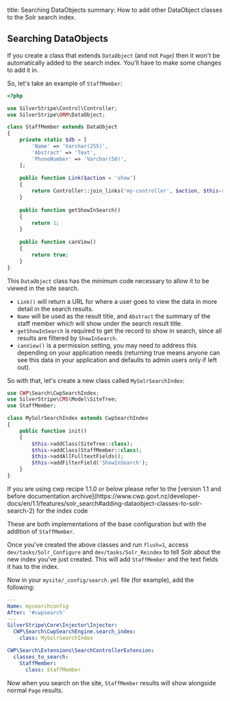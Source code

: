 title: Searching DataObjects
summary: How to add other DataObject classes to the Solr search index.

## Searching DataObjects

If you create a class that extends `DataObject` (and not `Page`) then it won't be automatically added to the search
index. You'll have to make some changes to add it in.

So, let's take an example of `StaffMember`:

```php
<?php

use SilverStripe\Control\Controller;
use SilverStripe\ORM\DataObject;

class StaffMember extends DataObject
{
    private static $db = [
        'Name' => 'Varchar(255)',
        'Abstract' => 'Text',
        'PhoneNumber' => 'Varchar(50)',
    ];
    
    public function Link($action = 'show')
    {
        return Controller::join_links('my-controller', $action, $this->ID);
    }
    
    public function getShowInSearch()
    {
        return 1;
    }
    
    public function canView()
    {
        return true;
    }
}
```

This `DataObject` class has the minimum code necessary to allow it to be viewed in the site search.

 * `Link()` will return a URL for where a user goes to view the data in more detail in the search results.
 * `Name` will be used as the result title, and `Abstract` the summary of the staff member which will show under the
search result title.
 * `getShowInSearch` is required to get the record to show in search, since all results are filtered by `ShowInSearch`.
 * `canView()` is a permission setting, you may need to address this depending on your application needs (returning true means anyone can see this data in your application and defaults to admin users only if left out).

So with that, let's create a new class called `MySolrSearchIndex`:

```php
use CWP\Search\CwpSearchIndex;
use SilverStripe\CMS\Model\SiteTree;
use StaffMember;

class MySolrSearchIndex extends CwpSearchIndex
{
    public function init()
    {
        $this->addClass(SiteTree::class);
        $this->addClass(StaffMember::class);
        $this->addAllFulltextFields();
        $this->addFilterField('ShowInSearch');
    }
}
```

<div class="alert alert-info" markdown='1'>
If you are using cwp recipe 1.1.0 or below please refer to the [version 1.1 and before documentation archive](https://www.cwp.govt.nz/developer-docs/en/1.1/features/solr_search#adding-dataobject-classes-to-solr-search-2) for the index code
</div>

These are both implementations of the base configuration but with the addition of `StaffMember`.

Once you've created the above classes and run `flush=1`, access `dev/tasks/Solr_Configure` and `dev/tasks/Solr_Reindex`
to tell Solr about the new index you've just created. This will add `StaffMember` and the text fields it has to the
index.

Now in your `mysite/_config/search.yml` file (for example), add the following:

```yaml
---
Name: mysearchconfig
After: '#cwpsearch'
---
SilverStripe\Core\Injector\Injector:
  CWP\Search\CwpSearchEngine.search_index:
    class: MySolrSearchIndex

CWP\Search\Extensions\SearchControllerExtension:
  classes_to_search:
    StaffMember:
      class: StaffMember
```

Now when you search on the site, `StaffMember` results will show alongside normal `Page` results.
